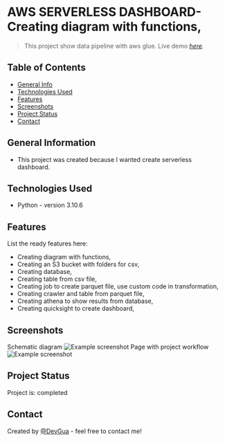 # AWS SERVERLESS DASHBOARD- Creating diagram with functions,
> This project show data pipeline with aws glue.
> Live demo [_here_](#).

## Table of Contents
* [General Info](#general-information)
* [Technologies Used](#technologies-used)
* [Features](#features)
* [Screenshots](#screenshots)
* [Project Status](#project-status)
* [Contact](#contact)

## General Information
- This project was created because I wanted create serverless dashboard.


## Technologies Used
- Python - version 3.10.6


## Features
List the ready features here:
- Creating diagram with functions,
- Creating an S3 bucket with folders for csv,
- Creating database,
- Creating table from csv file,
- Creating job to create parquet file, use custom code in transformation,
- Creating crawler and table from parquet file,
- Creating athena to show results from database,
- Creating quicksight to create dashboard,


## Screenshots
Schematic diagram
![Example screenshot](./static/func-diagram-data-pipeline.png)
Page with project workflow
![Example screenshot](#)

## Project Status
Project is: completed


## Contact
Created by [@DevGua]() - feel free to contact me!
